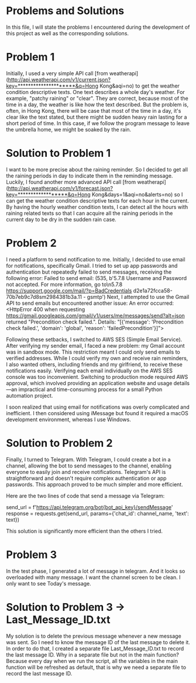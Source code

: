 # Problems and Solutions
In this file, I will state the problems I encountered during the development of this project as well as the corresponding solutions.

# Problem 1
Initially, I used a very simple API call [from weatherapi](http://api.weatherapi.com/v1/current.json?key=*********************&q=Hong Kong&aqi=no) to get the weather condition descriptive texts. One text describes a whole day's weather. For example, "patchy raining" or "clear". They are correct, because most of the time in a day, the weather is like how the text described. But the problem is, often, in Hong Kong, there will be case that most of the time in a day, it's clear like the text stated, but there might be sudden heavy rain lasting for a short period of time. In this case,  if we follow the program message to leave the umbrella home, we might be soaked by the rain.

# Solution to Problem 1
I want to be more precise about the raining reminder. So I decided to get all the raining periods in day to indicate them in the reminding message. Luckily, I found another more advanced API call [from weatherapi](http://api.weatherapi.com/v1/forecast.json?key=******************&q=Hong Kong&days=1&aqi=no&alerts=no) so I can get the weather condition descriptive texts for each hour in the current. By having the hourly weather condition texts, I can detect all the hours with raining related texts so that I can acquire all the raining periods in the current day to be dry in the sudden rain case.

# Problem 2
I need a platform to send notification to me. Initially, I decided to use email for notifications, specifically Gmail. I tried to set up app passwords and authentication but repeatedly failed to send messages, receiving the following error:
Failed to send email: (535, b'5.7.8 Username and Password not accepted. For more information, go to\n5.7.8 https://support.google.com/mail/?p=BadCredentials d2e1a72fcca58-70b7eb9c7d8sm2984381b3a.11 - gsmtp')
Next, I attempted to use the Gmail API to send emails but encountered another issue:
An error occurred: <HttpError 400 when requesting https://gmail.googleapis.com/gmail/v1/users/me/messages/send?alt=json returned "Precondition check failed.". Details: "[{'message': 'Precondition check failed.', 'domain': 'global', 'reason': 'failedPrecondition'}]">

Following these setbacks, I switched to AWS SES (Simple Email Service). After verifying my sender email, I faced a new problem: my Gmail account was in sandbox mode. This restriction meant I could only send emails to verified addresses. While I could verify my own and receive rain reminders, I also wanted others, including friends and my girlfriend, to receive these notifications easily. Verifying each email individually on the AWS SES console was too inconvenient. Switching to production mode required AWS approval, which involved providing an application website and usage details—an impractical and time-consuming process for a small Python automation project.

I soon realized that using email for notifications was overly complicated and inefficient. I then considered using iMessage but found it required a macOS development environment, whereas I use Windows.

# Solution to Problem 2
Finally, I turned to Telegram. With Telegram, I could create a bot in a channel, allowing the bot to send messages to the channel, enabling everyone to easily join and receive notifications. Telegram's API is straightforward and doesn't require complex authentication or app passwords. This approach proved to be much simpler and more efficient.

Here are the two lines of code that send a message via Telegram:

send_url = f'https://api.telegram.org/bot{bot_api_key}/sendMessage'
response = requests.get(send_url, params={'chat_id': channel_name, 'text': text})

This solution is significantly more efficient than the others I tried.

# Problem 3
In the test phase, I generated a lot of message in telegram. And it looks so overloaded with many message. I want the channel screen to be clean. I only want to see Today's message.

# Solution to Problem 3 -> Last_Message_ID.txt
My solution is to delete the previous message whenever a new message was sent. So I need to know the message ID of the last message to delete it. In order to do that, I created a separate file Last_Message_ID.txt to record the last message ID. Why in a separate file but not in the main function? Because every day when we run the script, all the variables in the main function will be refreshed as default, that is why we need a separate file to record the last message ID.


